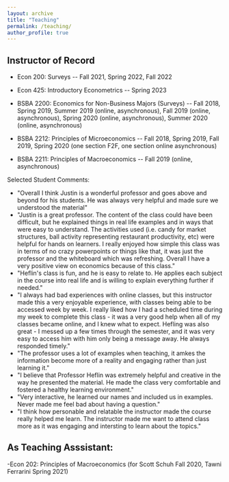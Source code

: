 ```yaml
---
layout: archive
title: "Teaching"
permalink: /teaching/
author_profile: true
---
```


## Instructor of Record

- Econ 200: Surveys -- Fall 2021, Spring 2022, Fall 2022

- Econ 425: Introductory Econometrics -- Spring 2023

- BSBA 2200: Economics for Non-Business Majors (Surveys) -- Fall 2018, Spring 2019, Summer 2019 (online, asynchronous), Fall 2019 (online, asynchronous), Spring 2020 (online, asynchronous), Summer 2020 (online, asynchronous)

- BSBA 2212: Principles of Microeconomics -- Fall 2018, Spring 2019, Fall 2019, Spring 2020 (one section F2F, one section online asynchronous)

- BSBA 2211: Principles of Macroeconomics -- Fall 2019 (online, asynchronous)


Selected Student Comments:
- "Overall I think Justin is a wonderful professor and goes above and beyond for his students. He was always very helpful and made sure we understood the material"
- "Justin is a great professor. The content of the class could have been difficult, but he explained things in real life examples and in ways that were easy to understand. The activities used (i.e. candy for market structures, ball activity representing restaurant productivity, etc) were helpful for hands on learners. I really enjoyed how simple this class was in terms of no crazy powerpoints or things like that, it was just the professor and the whiteboard which was refreshing. Overall I have a very positive view on economics because of this class."
- "Heflin's class is fun, and he is easy to relate to. He applies each subject in the course into real life and is willing to explain everything further if needed."
- "I always had bad experiences with online classes, but this instructor made this a very enjoyable experience, with classes being able to be accessed week by week. I really liked how I had a scheduled time during my week to complete this class - it was a very good help when all of my classes became online, and I knew what to expect. Hefling was also great - I messed up a few times through the semester, and it was very easy to access him with him only being a message away. He always responded timely."
- "The professor uses a lot of examples when teaching, it amkes the information become more of a reality and engaging rather than just learning it."
- "I believe that Professor Heflin was extremely helpful and creative in the way he presented the material. He made the class very comfortable and fostered a healthy learning environment."
- "Very interactive, he learned our names and included us in examples. Never made me feel bad about having a question."
- "I think how personable and relatable the instructor made the course really helped me learn. The instructor made me want to attend class more as it was engaging and intersting to learn about the topics."

## As Teaching Asssistant:

-Econ 202: Principles of Macroeconomics (for Scott Schuh Fall 2020, Tawni Ferrarini Spring 2021)

